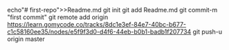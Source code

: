 echo"# first-repo">>Readme.md
git init
git add Readme.md
git commit-m "first commit"
git remote add origin https://learn.gomycode.co/tracks/8dc1e3ef-84e7-40bc-b677-c1c58160ee35/nodes/e5f9f3d0-d4f6-44eb-b0b1-badb1f207734
git push-u origin master
